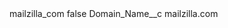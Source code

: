 <?xml version="1.0" encoding="UTF-8"?>
<CustomMetadata xmlns="http://soap.sforce.com/2006/04/metadata" xmlns:xsi="http://www.w3.org/2001/XMLSchema-instance" xmlns:xsd="http://www.w3.org/2001/XMLSchema">
    <label>mailzilla_com</label>
    <protected>false</protected>
    <values>
        <field>Domain_Name__c</field>
        <value xsi:type="xsd:string">mailzilla.com</value>
    </values>
</CustomMetadata>
